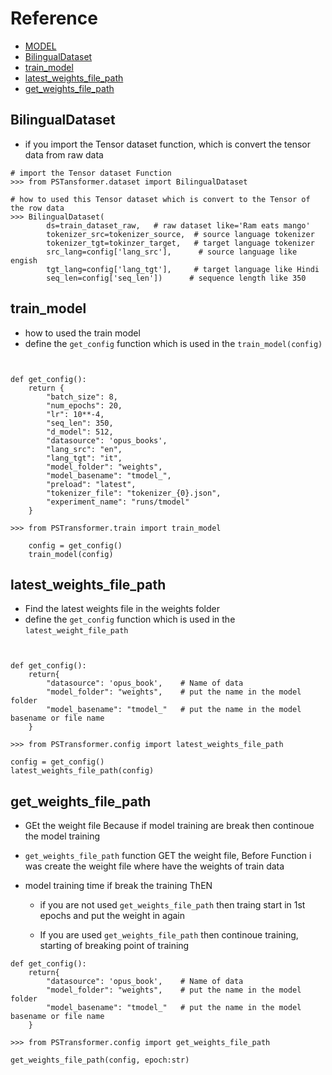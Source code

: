 
# Reference 

* [MODEL]()
* [BilingualDataset](#BilingualDataset)
* [train_model](#train_model)
* [latest_weights_file_path](#latest_weights_file_path)
* [get_weights_file_path](#get_weights_file_path)



## BilingualDataset

- if you import the Tensor dataset function, which is convert the tensor data from raw data 
```
# import the Tensor dataset Function
>>> from PSTansformer.dataset import BilingualDataset

# how to used this Tensor dataset which is convert to the Tensor of the row data 
>>> BilingualDataset(
        ds=train_dataset_raw,   # raw dataset like='Ram eats mango'
        tokenizer_src=tokenizer_source,  # source language tokenizer 
        tokenizer_tgt=tokinzer_target,   # target language tokenizer
        src_lang=config['lang_src'],      # source language like engish
        tgt_lang=config['lang_tgt'],     # target language like Hindi
        seq_len=config['seq_len'])      # sequence length like 350
```

## train_model

- how to used the train model 
- define the ```get_config```  function which is used in the ```train_model(config)```

```


def get_config():
    return {
        "batch_size": 8,
        "num_epochs": 20,
        "lr": 10**-4,
        "seq_len": 350,
        "d_model": 512,
        "datasource": 'opus_books',
        "lang_src": "en",
        "lang_tgt": "it",
        "model_folder": "weights",
        "model_basename": "tmodel_",
        "preload": "latest",
        "tokenizer_file": "tokenizer_{0}.json",
        "experiment_name": "runs/tmodel"
    }
```

```
>>> from PSTransformer.train import train_model 

    config = get_config()
    train_model(config)
```

## latest_weights_file_path

- Find the latest weights file in the weights folder
- define the ```get_config```  function which is used in the ```latest_weight_file_path```
```


def get_config():
    return{
        "datasource": 'opus_book',    # Name of data
        "model_folder": "weights",    # put the name in the model folder 
        "model_basename": "tmodel_"   # put the name in the model basename or file name 
    }
```

```
>>> from PSTransformer.config import latest_weights_file_path

config = get_config()
latest_weights_file_path(config)
```


## get_weights_file_path

- GEt the weight file Because if model training are break then continoue the model training 

-  ```get_weights_file_path``` function GET the weight file, Before Function i was create the weight file where have the weights of train data 

- model training time if break the training ThEN 
    - if you are not used ```get_weights_file_path``` then traing start in 1st epochs and put the weight in again

    - If you are used ```get_weights_file_path``` then continoue training, starting of breaking point of training 


```
def get_config():
    return{
        "datasource": 'opus_book',    # Name of data
        "model_folder": "weights",    # put the name in the model folder 
        "model_basename": "tmodel_"   # put the name in the model basename or file name 
    }
```


```
>>> from PSTransformer.config import get_weights_file_path

get_weights_file_path(config, epoch:str)
```

